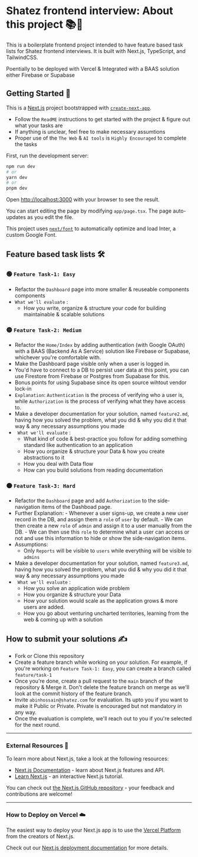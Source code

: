 # Shatez frontend interview: About this project 📚🙋

This is a boilerplate frontend project intended to have feature based task lists for Shatez frontend interviews. It is built with Next.js, TypeScript, and TailwindCSS.

Poentially to be deployed with Vercel & Integrated with a BAAS solution either Firebase or Supabase

## Getting Started 🚀

This is a [Next.js](https://nextjs.org/) project bootstrapped with [`create-next-app`](https://github.com/vercel/next.js/tree/canary/packages/create-next-app).

-   Follow the `ReadME` instructions to get started with the project & figure out what your tasks are
-   If anything is unclear, feel free to make necessary assumtions
-   Proper use of the `The Web` & `AI tools` is `Highly Encouraged` to complete the tasks

First, run the development server:

```bash
npm run dev
# or
yarn dev
# or
pnpm dev
```

Open [http://localhost:3000](http://localhost:3000) with your browser to see the result.

You can start editing the page by modifying `app/page.tsx`. The page auto-updates as you edit the file.

This project uses [`next/font`](https://nextjs.org/docs/basic-features/font-optimization) to automatically optimize and load Inter, a custom Google Font.

## Feature based task lists 🛠️

### 🟢 `Feature Task-1: Easy`

-   Refactor the `Dashboard` page into more smaller & reuseable components components
-   `What we'll evaluate` :
    -   How you write, organize & structure your code for building maintainable & scalable solutions

### 🟡 `Feature Task-2: Medium`

-   Refactor the `Home/Index` by adding authentication (with Google OAuth) with a BAAS (Backend As A Service) solution like Firebase or Supabase, whichever you're comfortable with.
-   Make the Dashboard page visible only when a user is logged in.
-   You'd have to connect to a DB to persist user data at this point, you can use Firestore from Firebase or Postgres from Supabase for this.
-   Bonus points for using Supabase since its open source wihtout vendor lock-in
-   `Explanation`: `Authentication` is the process of verifying who a user is, while `Authorization` is the process of verifying what they have access to.
-   Make a developer documentation for your solution, named `feature2.md`, having how you solved the problem, what you did & why you did it that way & any necessary assumptions you made
-   ` What we'll evaluate` :
    -   What kind of code & best-practice you follow for adding something standard like authentication to an application
    -   How you organize & structure your Data & how you create abstractions to it
    -   How you deal with Data flow
    -   How can you build solutions from reading documentation

### 🟠 `Feature Task-3: Hard`

-   Refactor the `Dashboard` page and add `Authorization` to the side-navigation items of the Dashboad page.
-   Further Explanation: - Whenever a user signs-up, we create a new user record in the DB, and assign them a `role` of `user` by default. - We can then create a new `role` of `admin` and assign it to a user manually from the DB. - We can then use this `role` to determine what a user can access or not and use this information to hide or show the side-navigation items.
-   Assumptions:
    -   Only `Reports` will be visible to `users` while everything will be visible to `admins`
-   Make a developer documentation for your solution, named `feature3.md`, having how you solved the problem, what you did & why you did it that way & any necessary assumptions you made
-   ` What we'll evaluate` :
    -   How you solve an application wide problem
    -   How you organize & structure your Data
    -   How your solution would scale as the application grows & more users are added.
    -   How you go about venturing uncharted territories, learning from the web & coming up with a solution

## How to submit your solutions ✍️

-   Fork or Clone this repository
-   Create a feature branch while working on your solution. For example, if you're working on `Feature Task-1: Easy`, you can create a branch called `feature/task-1`
-   Once you're done, create a pull request to the `main` branch of the repository & Merge it. Don't delete the feature branch on merge as we'll look at the commit history of the feature branch.
-   Invite `abinhossain@shatez.com` for evaluation. Its upto you if you want to make it Public or Private. Private is encouraged but not mandatory in any way.
-   Once the evaluation is complete, we'll reach out to you if you're selected for the next round.

---

### External Resources 📖

To learn more about Next.js, take a look at the following resources:

-   [Next.js Documentation](https://nextjs.org/docs) - learn about Next.js features and API.
-   [Learn Next.js](https://nextjs.org/learn) - an interactive Next.js tutorial.

You can check out [the Next.js GitHub repository](https://github.com/vercel/next.js/) - your feedback and contributions are welcome!

---

### How to Deploy on Vercel ☁️

The easiest way to deploy your Next.js app is to use the [Vercel Platform](https://vercel.com/new?utm_medium=default-template&filter=next.js&utm_source=create-next-app&utm_campaign=create-next-app-readme) from the creators of Next.js.

Check out our [Next.js deployment documentation](https://nextjs.org/docs/deployment) for more details.
